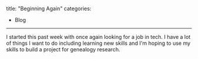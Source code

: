 title: "Beginning Again"
categories:
  - Blog

  
---
I started this past week with once again looking for a job in tech. I have a lot of things I want to do including learning new skills and I'm hoping to use my skills to build a project for genealogy research. 